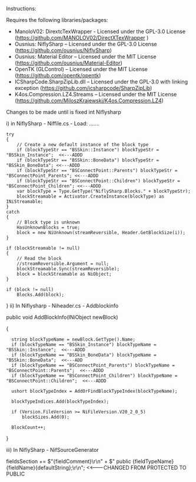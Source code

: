 Instructions: 

Requires the following libraries/packages: 
 - ManoloV02: DirextcTexWrapper - Licensed under the GPL-3.0 License  (https://github.com/MANOLOV02/DirectXTexWrapper )
 - Ousnius: NiflySharp – Licensed under the GPL-3.0 License (https://github.com/ousnius/NiflySharp)
 - Ousnius: Material Editor – Licensed under the MIT License (https://github.com/ousnius/Material-Editor)
 - OpenTK (GLControl) – Licensed under the MIT License (https://github.com/opentk/opentk)
 - ICSharpCode.SharpZipLib.dll – Licensed under the GPL-3.0 with linking exception (https://github.com/icsharpcode/SharpZipLib)
 - K4os.Compression.LZ4.Streams – Licensed under the MIT License (https://github.com/MiloszKrajewski/K4os.Compression.LZ4)

Changes to be made until is fixed int Niflysharp

i) in NiflySharp - Niffile.cs - Load:
.......


    try
    {
        // Create a new default instance of the block type
        if (blockTypeStr == "BSSkin::Instance") blockTypeStr = "BSSkin_Instance";  <<---ADDD
        if (blockTypeStr == "BSSkin::BoneData") blockTypeStr = "BSSkin_BoneData"; <<---ADDD
        if (blockTypeStr == "BSConnectPoint::Parents") blockTypeStr = "BSConnectPoint_Parents"; <<---ADDD
        if (blockTypeStr == "BSConnectPoint::Children") blockTypeStr = "BSConnectPoint_Children"; <<---ADDD
        var blockType = Type.GetType("NiflySharp.Blocks." + blockTypeStr);
        blockStreamable = Activator.CreateInstance(blockType) as INiStreamable;
    }
    catch
    {
        // Block type is unknown
        HasUnknownBlocks = true;
        block = new NiUnknown(streamReversible, Header.GetBlockSize(i));
    }

    if (blockStreamable != null)
    {
        // Read the block
        //streamReversible.Argument = null;
        blockStreamable.Sync(streamReversible);
        block = blockStreamable as NiObject;
    }

    if (block != null)
        Blocks.Add(block);
}
ii) In Niflysharp - Niheader.cs - Addblockinfo


  public void AddBlockInfo(INiObject newBlock)
  
  {
  
      string blockTypeName = newBlock.GetType().Name;  
      if (blockTypeName == "BSSkin_Instance") blockTypeName = "BSSkin::Instance";  <<---ADDD
      if (blockTypeName == "BSSkin_BoneData") blockTypeName = "BSSkin::BoneData";  <<---ADD     
      if (blockTypeName == "BSConnectPoint_Parents") blockTypeName = "BSConnectPoint::Parents";  <<---ADDD
      if (blockTypeName == "BSConnectPoint_Children") blockTypeName = "BSConnectPoint::Children";  <<---ADDD
      
      ushort blockTypeIndex = AddOrFindBlockTypeIndex(blockTypeName);
      
      blockTypeIndices.Add(blockTypeIndex);

      if (Version.FileVersion >= NiFileVersion.V20_2_0_5)
          blockSizes.Add(0);

      BlockCount++;
  }

  iii) In NiflySharp - NifSourceGenerator

  fieldsSection +=
      $"{fieldComment}\r\n" +
      $"        public {fieldTypeName} {fieldName}{defaultString};\r\n"; <<---CHANGED FROM PROTECTED TO PUBLIC
